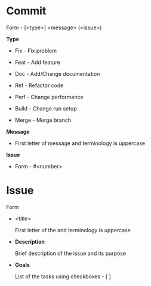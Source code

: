 # Commit
Form - [\<type>] \<message> (\<issue>)  

**Type**
- Fix - Fix problem

- Feat - Add feature

- Doc - Add/Change documentation

- Ref - Refactor code

- Perf - Change performance

- Build - Change run setup

- Merge - Merge branch

**Message**
- First letter of message and terminology is uppercase

**Issue**
- Form - \#\<number>

# Issue
Form
- \<title>  

    First letter of the and terminology is uppercase

- **Description**  

    Brief description of the issue and its purpose

- **Goals**  

    List of the tasks using checkboxes - [ ]
